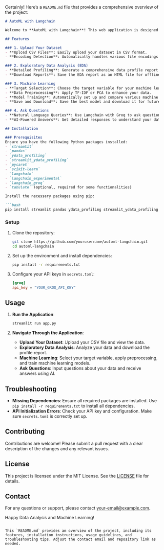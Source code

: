 Certainly! Here’s a `README.md` file that provides a comprehensive overview of the project:

```markdown
# AutoML with Langchain

Welcome to **AutoML with Langchain**! This web application is designed to simplify and automate your data analysis and machine learning workflows. Whether you're a data scientist, analyst, or just getting started, this tool provides an intuitive interface for exploring and modeling your data.

## Features

### 1. Upload Your Dataset
- **Upload CSV Files**: Easily upload your dataset in CSV format.
- **Encoding Detection**: Automatically handles various file encodings to ensure smooth data loading.

### 2. Exploratory Data Analysis (EDA)
- **Detailed Profiling**: Generate a comprehensive data profile report using YData Profiling.
- **Download Reports**: Save the EDA report as an HTML file for offline analysis.

### 3. Machine Learning
- **Target Selection**: Choose the target variable for your machine learning model.
- **Data Preprocessing**: Apply TF-IDF or PCA to enhance your data.
- **Model Training**: Automatically set up and compare various machine learning models.
- **Save and Download**: Save the best model and download it for future use.

### 4. Ask Questions
- **Natural Language Queries**: Use Langchain with Groq to ask questions about your data.
- **AI-Powered Answers**: Get detailed responses to understand your data better.

## Installation

### Prerequisites
Ensure you have the following Python packages installed:
- `streamlit`
- `pandas`
- `ydata_profiling`
- `streamlit_ydata_profiling`
- `pycaret`
- `scikit-learn`
- `langchain`
- `langchain_experimental`
- `langchain_groq`
- `tabulate` (optional, required for some functionalities)

Install the necessary packages using pip:

```bash
pip install streamlit pandas ydata_profiling streamlit_ydata_profiling pycaret scikit-learn langchain langchain_experimental langchain_groq pdfkit tabulate
```

### Setup
1. Clone the repository:

   ```bash
   git clone https://github.com/yourusername/automl-langchain.git
   cd automl-langchain
   ```

2. Set up the environment and install dependencies:

   ```bash
   pip install -r requirements.txt
   ```

3. Configure your API keys in `secrets.toml`:

   ```toml
   [groq]
   api_key = "YOUR_GROQ_API_KEY"
   ```

## Usage

1. **Run the Application**:

   ```bash
   streamlit run app.py
   ```

2. **Navigate Through the Application**:
   - **Upload Your Dataset**: Upload your CSV file and view the data.
   - **Exploratory Data Analysis**: Analyze your data and download the profile report.
   - **Machine Learning**: Select your target variable, apply preprocessing, and train machine learning models.
   - **Ask Questions**: Input questions about your data and receive answers using AI.

## Troubleshooting

- **Missing Dependencies**: Ensure all required packages are installed. Use `pip install -r requirements.txt` to install all dependencies.
- **API Initialization Errors**: Check your API key and configuration. Make sure `secrets.toml` is correctly set up.

## Contributing

Contributions are welcome! Please submit a pull request with a clear description of the changes and any relevant issues.

## License

This project is licensed under the MIT License. See the [LICENSE](LICENSE) file for details.

## Contact

For any questions or support, please contact [your-email@example.com](mailto:your-email@example.com).

Happy Data Analysis and Machine Learning!
```

This `README.md` provides an overview of the project, including its features, installation instructions, usage guidelines, and troubleshooting tips. Adjust the contact email and repository link as needed.
